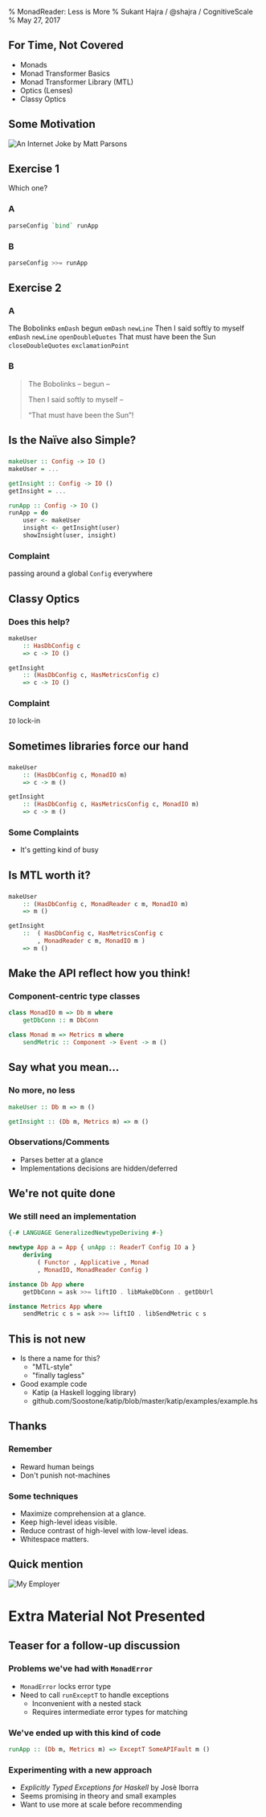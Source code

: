% MonadReader: Less is More
% Sukant Hajra / @shajra / CognitiveScale
% May 27, 2017


## For Time, Not Covered

- Monads
- Monad Transformer Basics
- Monad Transformer Library (MTL)
- Optics (Lenses)
- Classy Optics


## Some Motivation

![An Internet Joke by Matt Parsons](images/brains.jpg)

## Exercise 1

Which one?

### A

```haskell
parseConfig `bind` runApp
```

### B

```haskell
parseConfig >>= runApp
```

## Exercise 2
### A

The Bobolinks `emDash` begun `emDash` `newLine` Then I said softly to myself
`emDash` `newLine` `openDoubleQuotes` That must have been the Sun
`closeDoubleQuotes` `exclamationPoint`

### B

> The Bobolinks – begun –
>
> Then I said softly to myself –
>
> “That must have been the Sun”!


## Is the Naïve also Simple?

###

```haskell
makeUser :: Config -> IO ()
makeUser = ...

getInsight :: Config -> IO ()
getInsight = ...

runApp :: Config -> IO ()
runApp = do
    user <- makeUser
    insight <- getInsight(user)
    showInsight(user, insight)
```

### Complaint

passing around a global `Config` everywhere


## Classy Optics


### Does this help?

```haskell
makeUser
    :: HasDbConfig c
    => c -> IO ()

getInsight
    :: (HasDbConfig c, HasMetricsConfig c)
    => c -> IO ()
```

### Complaint

`IO` lock-in


## Sometimes libraries force our hand

###

```haskell
makeUser
    :: (HasDbConfig c, MonadIO m)
    => c -> m ()

getInsight
    :: (HasDbConfig c, HasMetricsConfig c, MonadIO m)
    => c -> m ()
```

### Some Complaints

- It's getting kind of busy


## Is MTL worth it?

###

```haskell
makeUser
    :: (HasDbConfig c, MonadReader c m, MonadIO m)
    => m ()

getInsight
    ::  ( HasDbConfig c, HasMetricsConfig c
        , MonadReader c m, MonadIO m )
    => m ()
```


## Make the API reflect how you think!
### Component-centric type classes

```haskell
class MonadIO m => Db m where
    getDbConn :: m DbConn

class Monad m => Metrics m where
    sendMetric :: Component -> Event -> m ()
```


## Say what you mean...

### No more, no less

```haskell
makeUser :: Db m => m ()

getInsight :: (Db m, Metrics m) => m ()
```

### Observations/Comments

- Parses better at a glance
- Implementations decisions are hidden/deferred


## We're not quite done

### We still need an implementation

```haskell
{-# LANGUAGE GeneralizedNewtypeDeriving #-}

newtype App a = App { unApp :: ReaderT Config IO a }
    deriving
        ( Functor , Applicative , Monad
        , MonadIO, MonadReader Config )

instance Db App where
    getDbConn = ask >>= liftIO . libMakeDbConn . getDbUrl

instance Metrics App where
    sendMetric c s = ask >>= liftIO . libSendMetric c s
```

## This is not new

- Is there a name for this?
    - "MTL-style"
    - "finally tagless"
- Good example code
    - Katip (a Haskell logging library)
    - github.com/Soostone/katip/blob/master/katip/examples/example.hs

## Thanks

### Remember

- Reward human beings
- Don't punish not-machines

### Some techniques

- Maximize comprehension at a glance.
- Keep high-level ideas visible.
- Reduce contrast of high-level with low-level ideas.
- Whitespace matters.

## Quick mention

![My Employer](images/cogscale.png)

# Extra Material Not Presented

## Teaser for a follow-up discussion

### Problems we've had with `MonadError`

- `MonadError` locks error type
- Need to call `runExceptT` to handle exceptions
    - Inconvenient with a nested stack
    - Requires intermediate error types for matching

### We've ended up with this kind of code

```haskell
runApp :: (Db m, Metrics m) => ExceptT SomeAPIFault m ()
```

### Experimenting with a new approach

- _Explicitly Typed Exceptions for Haskell_ by Josè Iborra
- Seems promising in theory and small examples
- Want to use more at scale before recommending
